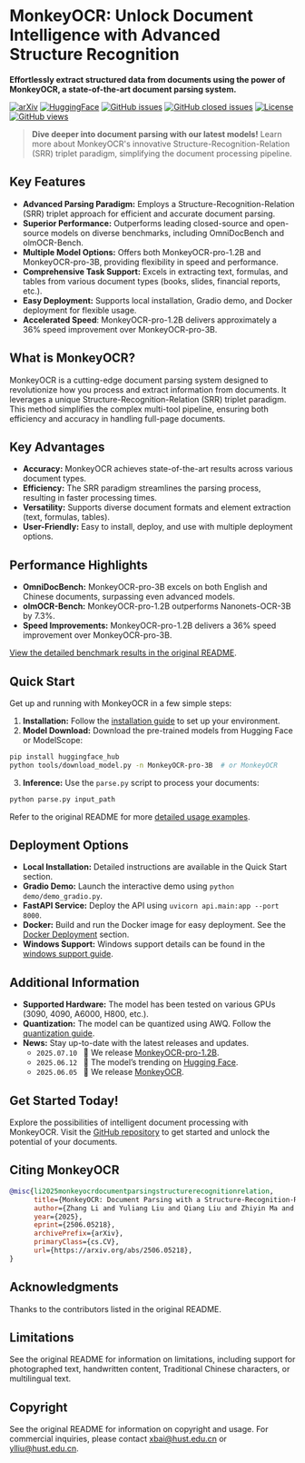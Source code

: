 # MonkeyOCR: Unlock Document Intelligence with Advanced Structure Recognition

**Effortlessly extract structured data from documents using the power of MonkeyOCR, a state-of-the-art document parsing system.**

[![arXiv](https://img.shields.io/badge/Arxiv-MonkeyOCR-b31b1b.svg?logo=arXiv)](https://arxiv.org/abs/2506.05218)
[![HuggingFace](https://img.shields.io/badge/HuggingFace-black.svg?logo=HuggingFace)](https://huggingface.co/echo840/MonkeyOCR-pro-3B)
[![GitHub issues](https://img.shields.io/github/issues/Yuliang-Liu/MonkeyOCR?color=critical&label=Issues)](https://github.com/Yuliang-Liu/MonkeyOCR/issues?q=is%3Aopen+is%3Aissue)
[![GitHub closed issues](https://img.shields.io/github/issues-closed/Yuliang-Liu/MonkeyOCR?color=success&label=Issues)](https://github.com/Yuliang-Liu/MonkeyOCR/issues?q=is%3Aissue+is%3Aclosed)
[![License](https://img.shields.io/badge/License-Apache%202.0-yellow)](https://github.com/Yuliang-Liu/MonkeyOCR/blob/main/LICENSE.txt)
[![GitHub views](https://komarev.com/ghpvc/?username=Yuliang-Liu&repo=MonkeyOCR&color=brightgreen&label=Views)](https://github.com/Yuliang-Liu/MonkeyOCR)

> **Dive deeper into document parsing with our latest models!** Learn more about MonkeyOCR's innovative Structure-Recognition-Relation (SRR) triplet paradigm, simplifying the document processing pipeline.

## Key Features

*   **Advanced Parsing Paradigm:** Employs a Structure-Recognition-Relation (SRR) triplet approach for efficient and accurate document parsing.
*   **Superior Performance:** Outperforms leading closed-source and open-source models on diverse benchmarks, including OmniDocBench and olmOCR-Bench.
*   **Multiple Model Options:** Offers both MonkeyOCR-pro-1.2B and MonkeyOCR-pro-3B, providing flexibility in speed and performance.
*   **Comprehensive Task Support:** Excels in extracting text, formulas, and tables from various document types (books, slides, financial reports, etc.).
*   **Easy Deployment:**  Supports local installation, Gradio demo, and Docker deployment for flexible usage.
*   **Accelerated Speed**: MonkeyOCR-pro-1.2B delivers approximately a 36% speed improvement over MonkeyOCR-pro-3B.

## What is MonkeyOCR?

MonkeyOCR is a cutting-edge document parsing system designed to revolutionize how you process and extract information from documents. It leverages a unique Structure-Recognition-Relation (SRR) triplet paradigm.  This method simplifies the complex multi-tool pipeline, ensuring both efficiency and accuracy in handling full-page documents.

## Key Advantages

*   **Accuracy:** MonkeyOCR achieves state-of-the-art results across various document types.
*   **Efficiency:** The SRR paradigm streamlines the parsing process, resulting in faster processing times.
*   **Versatility:** Supports diverse document formats and element extraction (text, formulas, tables).
*   **User-Friendly:** Easy to install, deploy, and use with multiple deployment options.

## Performance Highlights

*   **OmniDocBench:** MonkeyOCR-pro-3B excels on both English and Chinese documents, surpassing even advanced models.
*   **olmOCR-Bench:** MonkeyOCR-pro-1.2B outperforms Nanonets-OCR-3B by 7.3%.
*   **Speed Improvements:** MonkeyOCR-pro-1.2B delivers a 36% speed improvement over MonkeyOCR-pro-3B.

[View the detailed benchmark results in the original README](https://github.com/Yuliang-Liu/MonkeyOCR#benchmark-results).

## Quick Start

Get up and running with MonkeyOCR in a few simple steps:

1.  **Installation:** Follow the [installation guide](https://github.com/Yuliang-Liu/MonkeyOCR/blob/main/docs/install_cuda_pp.md#install-with-cuda-support) to set up your environment.
2.  **Model Download:** Download the pre-trained models from Hugging Face or ModelScope:

```bash
pip install huggingface_hub
python tools/download_model.py -n MonkeyOCR-pro-3B  # or MonkeyOCR
```

3.  **Inference:** Use the `parse.py` script to process your documents:

```bash
python parse.py input_path
```

   Refer to the original README for more [detailed usage examples](https://github.com/Yuliang-Liu/MonkeyOCR#quick-start).

## Deployment Options

*   **Local Installation:** Detailed instructions are available in the Quick Start section.
*   **Gradio Demo:** Launch the interactive demo using `python demo/demo_gradio.py`.
*   **FastAPI Service:** Deploy the API using `uvicorn api.main:app --port 8000`.
*   **Docker:** Build and run the Docker image for easy deployment. See the [Docker Deployment](https://github.com/Yuliang-Liu/MonkeyOCR#docker-deployment) section.
*   **Windows Support:**  Windows support details can be found in the [windows support guide](docs/windows_support.md).

## Additional Information

*   **Supported Hardware:** The model has been tested on various GPUs (3090, 4090, A6000, H800, etc.).
*   **Quantization:** The model can be quantized using AWQ. Follow the [quantization guide](docs/Quantization.md).
*   **News:** Stay up-to-date with the latest releases and updates.
    *   ```2025.07.10 ``` 🚀 We release [MonkeyOCR-pro-1.2B](https://huggingface.co/echo840/MonkeyOCR-pro-1.2B).
    *   ```2025.06.12 ``` 🚀 The model’s trending on [Hugging Face](https://huggingface.co/models?sort=trending).
    *   ```2025.06.05 ``` 🚀 We release [MonkeyOCR](https://huggingface.co/echo840/MonkeyOCR).

## Get Started Today!

Explore the possibilities of intelligent document processing with MonkeyOCR.  Visit the [GitHub repository](https://github.com/Yuliang-Liu/MonkeyOCR) to get started and unlock the potential of your documents.

## Citing MonkeyOCR

```BibTeX
@misc{li2025monkeyocrdocumentparsingstructurerecognitionrelation,
      title={MonkeyOCR: Document Parsing with a Structure-Recognition-Relation Triplet Paradigm}, 
      author={Zhang Li and Yuliang Liu and Qiang Liu and Zhiyin Ma and Ziyang Zhang and Shuo Zhang and Zidun Guo and Jiarui Zhang and Xinyu Wang and Xiang Bai},
      year={2025},
      eprint={2506.05218},
      archivePrefix={arXiv},
      primaryClass={cs.CV},
      url={https://arxiv.org/abs/2506.05218}, 
}
```

## Acknowledgments

Thanks to the contributors listed in the original README.

## Limitations

See the original README for information on limitations, including support for photographed text, handwritten content, Traditional Chinese characters, or multilingual text.

## Copyright

See the original README for information on copyright and usage.  For commercial inquiries, please contact xbai@hust.edu.cn or ylliu@hust.edu.cn.